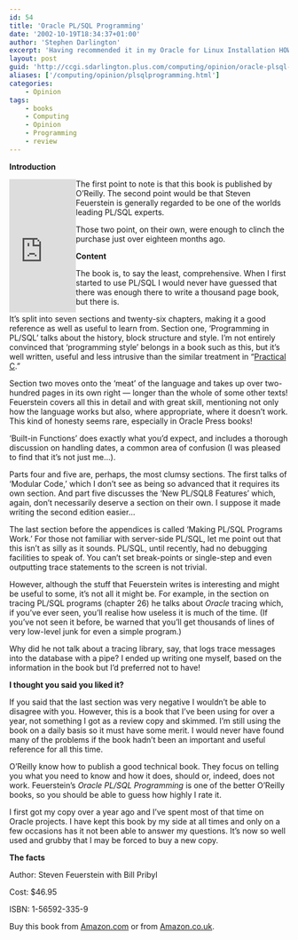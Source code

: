 ```yaml
---
id: 54
title: 'Oracle PL/SQL Programming'
date: '2002-10-19T18:34:37+01:00'
author: 'Stephen Darlington'
excerpt: 'Having recommended it in my Oracle for Linux Installation HOWTO, I thought it was time I documented why I value it so highly. '
layout: post
guid: 'http://ccgi.sdarlington.plus.com/computing/opinion/oracle-plsql-programming.html'
aliases: ['/computing/opinion/plsqlprogramming.html']
categories:
    - Opinion
tags:
    - books
    - Computing
    - Opinion
    - Programming
    - review
---
```


**Introduction**

<iframe align="left" frameborder="0" marginheight="0" marginwidth="0" scrolling="no" src="http://rcm.amazon.com/e/cm?t=zx81orguk00&o=1&p=8&l=as1&asins=0596009771&fc1=000000&IS2=1&lt1=_blank&lc1=0000ff&bc1=000000&bg1=ffffff&f=ifr" style="width:120px;height:240px;"></iframe>The first point to note is that this book is published by O’Reilly. The second point would be that Steven Feuerstein is generally regarded to be one of the worlds leading PL/SQL experts.

Those two point, on their own, were enough to clinch the purchase just over eighteen months ago.

**Content**

The book is, to say the least, comprehensive. When I first started to use PL/SQL I would never have guessed that there was enough there to write a thousand page book, but there is.

It’s split into seven sections and twenty-six chapters, making it a good reference as well as useful to learn from. Section one, ‘Programming in PL/SQL’ talks about the history, block structure and style. I’m not entirely convinced that ‘programming style’ belongs in a book such as this, but it’s well written, useful and less intrusive than the similar treatment in “[Practical C](/computing/opinion/practicalc.html).”

Section two moves onto the ‘meat’ of the language and takes up over two-hundred pages in its own right — longer than the whole of some other texts! Feuerstein covers all this in detail and with great skill, mentioning not only how the language works but also, where appropriate, where it doesn’t work. This kind of honesty seems rare, especially in Oracle Press books!

‘Built-in Functions’ does exactly what you’d expect, and includes a thorough discussion on handling dates, a common area of confusion (I was pleased to find that it’s not just me…).

Parts four and five are, perhaps, the most clumsy sections. The first talks of ‘Modular Code,’ which I don’t see as being so advanced that it requires its own section. And part five discusses the ‘New PL/SQL8 Features’ which, again, don’t necessarily deserve a section on their own. I suppose it made writing the second edition easier…

The last section before the appendices is called ‘Making PL/SQL Programs Work.’ For those not familiar with server-side PL/SQL, let me point out that this isn’t as silly as it sounds. PL/SQL, until recently, had no debugging facilities to speak of. You can’t set break-points or single-step and even outputting trace statements to the screen is not trivial.

However, although the stuff that Feuerstein writes is interesting and might be useful to some, it’s not all it might be. For example, in the section on tracing PL/SQL programs (chapter 26) he talks about *Oracle* tracing which, if you’ve ever seen, you’ll realise how useless it is much of the time. (If you’ve not seen it before, be warned that you’ll get thousands of lines of very low-level junk for even a simple program.)

Why did he not talk about a tracing library, say, that logs trace messages into the database with a pipe? I ended up writing one myself, based on the information in the book but I’d preferred not to have!

**I thought you said you liked it?**

If you said that the last section was very negative I wouldn’t be able to disagree with you. However, this is a book that I’ve been using for over a year, not something I got as a review copy and skimmed. I’m still using the book on a daily basis so it must have some merit. I would never have found many of the problems if the book hadn’t been an important and useful reference for all this time.

O’Reilly know how to publish a good technical book. They focus on telling you what you need to know and how it does, should or, indeed, does not work. Feuerstein’s *Oracle PL/SQL Programming* is one of the better O’Reilly books, so you should be able to guess how highly I rate it.

I first got my copy over a year ago and I’ve spent most of that time on Oracle projects. I have kept this book by my side at all times and only on a few occasions has it not been able to answer my questions. It’s now so well used and grubby that I may be forced to buy a new copy.

**The facts**

Author: Steven Feuerstein with Bill Pribyl

Cost: $46.95

ISBN: 1-56592-335-9

Buy this book from [Amazon.com](http://www.amazon.com/exec/obidos/ASIN/1565923359/zx81orguk00) or from [Amazon.co.uk](http://www.amazon.co.uk/exec/obidos/ASIN/1565923359/zx81orguk).